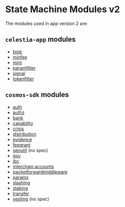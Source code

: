 # State Machine Modules v2

The modules used in app version 2 are:

## `celestia-app` modules

- [blob](https://github.com/celestiaorg/celestia-app/blob/main/x/blob/README.md)
- [minfee](https://github.com/celestiaorg/celestia-app/blob/main/x/minfee/README.md)
- [mint](https://github.com/celestiaorg/celestia-app/blob/main/x/mint/README.md)
- [paramfilter](https://github.com/celestiaorg/celestia-app/blob/main/x/paramfilter/README.md)
- [signal](https://github.com/celestiaorg/celestia-app/blob/main/x/signal/README.md)
- [tokenfilter](https://github.com/celestiaorg/celestia-app/blob/main/x/tokenfilter/README.md)

## `cosmos-sdk` modules

- [auth](https://github.com/celestiaorg/cosmos-sdk/blob/v1.14.0-sdk-v0.46.11/x/auth/spec/README.md)
- [authz](https://github.com/celestiaorg/cosmos-sdk/blob/v1.14.0-sdk-v0.46.11/x/authz/spec/README.md)
- [bank](https://github.com/celestiaorg/cosmos-sdk/blob/v1.14.0-sdk-v0.46.11/x/bank/spec/README.md)
- [capability](https://github.com/celestiaorg/cosmos-sdk/blob/v1.14.0-sdk-v0.46.11/x/capability/spec/README.md)
- [crisis](https://github.com/celestiaorg/cosmos-sdk/blob/v1.14.0-sdk-v0.46.11/x/crisis/spec/README.md)
- [distribution](https://github.com/celestiaorg/cosmos-sdk/blob/v1.14.0-sdk-v0.46.11/x/distribution/spec/README.md)
- [evidence](https://github.com/celestiaorg/cosmos-sdk/blob/v1.14.0-sdk-v0.46.11/x/evidence/spec/README.md)
- [feegrant](https://github.com/celestiaorg/cosmos-sdk/blob/v1.14.0-sdk-v0.46.11/x/feegrant/spec/README.md)
- [genutil](https://github.com/celestiaorg/cosmos-sdk/tree/v1.14.0-sdk-v0.46.11/x/genutil) (no spec)
- [gov](https://github.com/celestiaorg/cosmos-sdk/blob/v1.14.0-sdk-v0.46.11/x/gov/spec/README.md)
- [ibc](https://github.com/cosmos/ibc/blob/f990a7f96eb7753c2fabbd49ed50b64d3a807629/README.md)
- [interchain accounts](https://github.com/cosmos/ibc/blob/2921c5cec7b18e4ef77677e16a6b693051ae3b35/spec/app/ics-027-interchain-accounts/README.md)
- [packetforwardmiddleware](https://github.com/cosmos/ibc-apps/blob/main/middleware/packet-forward-middleware/README.md)
- [params](https://github.com/celestiaorg/cosmos-sdk/blob/v1.14.0-sdk-v0.46.11/x/params/spec/README.md)
- [slashing](https://github.com/celestiaorg/cosmos-sdk/blob/v1.14.0-sdk-v0.46.11/x/slashing/spec/README.md)
- [staking](https://github.com/celestiaorg/cosmos-sdk/blob/v1.14.0-sdk-v0.46.11/x/staking/spec/README.md)
- [transfer](https://github.com/cosmos/ibc/blob/f990a7f96eb7753c2fabbd49ed50b64d3a807629/spec/app/ics-020-fungible-token-transfer/README.md)
- [vesting](https://github.com/celestiaorg/cosmos-sdk/tree/v1.14.0-sdk-v0.46.11/x/auth/vesting) (no spec)
